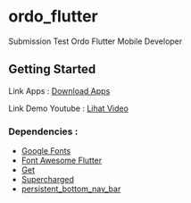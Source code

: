 # ordo_flutter

Submission Test Ordo Flutter Mobile Developer 

## Getting Started

Link Apps : [Download Apps](https://drive.google.com/drive/folders/12MJMNKyWIOAYYCR0htnL53oezg07EwdG?usp=sharing)

Link Demo Youtube : [Lihat Video](https://youtu.be/lbYApIbevNs)

### Dependencies :

- [Google Fonts](https://pub.dev/packages/google_fonts)
- [Font Awesome Flutter](https://pub.dev/packages/font_awesome_flutter)
- [Get](https://pub.dev/packages/get)
- [Supercharged](https://pub.dev/packages/supercharged)
- [persistent_bottom_nav_bar](https://pub.dev/packages/persistent_bottom_nav_bar)


